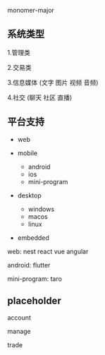 monomer-major

## 系统类型

1.管理类

2.交易类

3.信息媒体 (文字 图片 视频 音频)

4.社交 (聊天 社区 直播)

## 平台支持

- web

- mobile

  - android
  - ios
  - mini-program

- desktop

  - windows
  - macos
  - linux

- embedded

web: nest react vue angular

android: flutter

mini-program: taro

## placeholder

account

manage

trade
